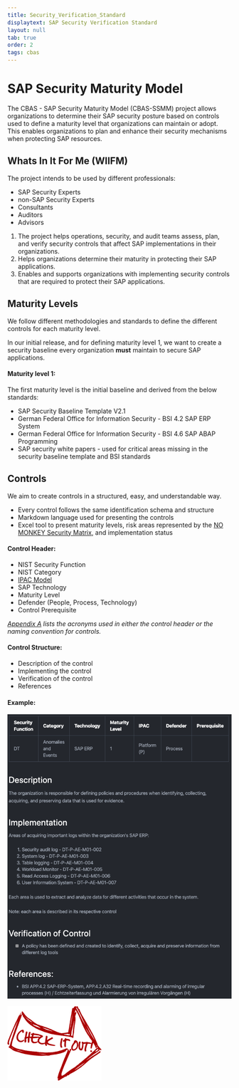 ```yaml
---
title: Security_Verification_Standard
displaytext: SAP Security Verification Standard
layout: null
tab: true
order: 2
tags: cbas
---
```


# SAP Security Maturity Model

The CBAS - SAP Security Maturity Model (CBAS-SSMM) project allows organizations to determine their SAP security posture based on controls used to define a maturity level that organizations can maintain or adopt. This enables organizations to plan and enhance their security mechanisms when protecting SAP resources.


## Whats In It For Me (WIIFM)

The project intends to be used by different professionals:

- SAP Security Experts
- non-SAP Security Experts
- Consultants
- Auditors
- Advisors

1. The project helps operations, security, and audit teams assess, plan, and verify security controls that affect SAP implementations in their organizations.
2. Helps organizations determine their maturity in protecting their SAP applications.
3. Enables and supports organizations with implementing security controls that are required to protect their SAP applications.  

## Maturity Levels

We follow different methodologies and standards to define the different controls for each maturity level.

In our initial release, and for defining maturity level 1, we want to create a security baseline every organization __must__ maintain to secure SAP applications.

#### Maturity level 1:

The first maturity level is the initial baseline and derived from the below standards:

- SAP Security Baseline Template V2.1
- German Federal Office for Information Security - BSI 4.2 SAP ERP System
- German Federal Office for Information Security - BSI 4.6 SAP ABAP Programming
- SAP security white papers - used for critical areas missing in the security baseline template and BSI standards

## Controls

We aim to create controls in a structured, easy, and understandable way.

- Every control follows the same identification schema and structure
- Markdown language used for presenting the controls
- Excel tool to present maturity levels, risk areas represented by the [NO MONKEY Security Matrix](https://github.com/NO-MONKEY/CBAS-SAP/blob/master/No_MONKEY_Security_Matrix.md), and implementation status

#### Control Header:

- NIST Security Function
- NIST Category
- [IPAC Model](https://github.com/NO-MONKEY/CBAS-SAP/blob/master/No_MONKEY_Security_Matrix.md)
- SAP Technology
- Maturity Level
- Defender (People, Process, Technology)
- Control Prerequisite

*[Appendix A](https://github.com/NO-MONKEY/CBAS-SAP-SecurityMaturityModel/blob/master/Appendix/Appendix_A_Acronyms.md) lists the acronyms used in either the control header or the naming convention for controls.*

#### Control Structure:

- Description of the control
- Implementing the control
- Verification of the control
- References

#### Example:

<img src="assets/images/control.png"><br>

[![button](assets/images/cio.png)](https://github.com/NO-MONKEY/CBAS-SAP-SecurityMaturityModel)
